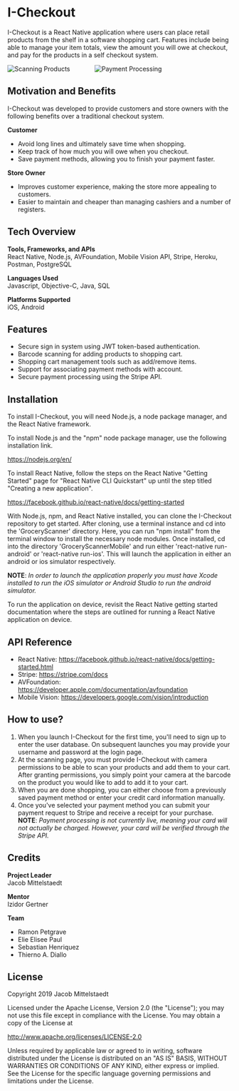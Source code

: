 # I-Checkout

I-Checkout is a React Native application where users can place retail products from the shelf in a software shopping cart. Features include being able to manage your item totals, view the amount you will owe at checkout, and pay for the products in a self checkout system.

![Scanning Products](https://i.imgur.com/YQSZaae.gif) &nbsp;&nbsp;&nbsp;&nbsp;&nbsp;&nbsp;&nbsp;&nbsp;&nbsp;&nbsp;&nbsp;&nbsp;
![Payment Processing](https://i.imgur.com/F090oHA.gif)
## Motivation and Benefits

I-Checkout was developed to provide customers and store owners with the following benefits over a traditional checkout system.

**Customer**
- Avoid long lines and ultimately save time when shopping.
- Keep track of how much you will owe when you checkout.
- Save payment methods, allowing you to finish your payment faster.

**Store Owner**
- Improves customer experience, making the store more appealing to customers.
- Easier to maintain and cheaper than managing cashiers and a number of registers.

## Tech Overview

**Tools, Frameworks, and APIs**\
React Native, Node.js, AVFoundation, Mobile Vision API, Stripe, Heroku, Postman, PostgreSQL

**Languages Used**\
Javascript, Objective-C, Java, SQL

**Platforms Supported**\
iOS, Android

## Features

- Secure sign in system using JWT token-based authentication.
- Barcode scanning for adding products to shopping cart.
- Shopping cart management tools such as add/remove items.
- Support for associating payment methods with account.
- Secure payment processing using the Stripe API.

## Installation

To install I-Checkout, you will need Node.js, a node package manager, and the React Native framework.

To install Node.js and the "npm" node package manager, use the following installation link.

https://nodejs.org/en/

To install React Native, follow the steps on the React Native "Getting Started" page for "React Native CLI Quickstart" up until the step titled "Creating a new application".

https://facebook.github.io/react-native/docs/getting-started

With Node.js, npm, and React Native  installed, you can clone the I-Checkout repository to get started. After cloning, use a terminal instance and cd into the 'GroceryScanner' directory. Here, you can run "npm install" from the terminal window to install the necessary node modules. Once installed, cd into the directory 'GroceryScannerMobile' and run either 'react-native run-android' or 'react-native run-ios'. This will launch the application in either an android or ios simulator respectively. 

**NOTE**: *In order to launch the application properly you must have Xcode installed to run the iOS simulator or Android Studio to run the android simulator.*

To run the application on device, revisit the React Native getting started documentation where the steps are outlined for running a React Native application on device.

## API Reference

- React Native: https://facebook.github.io/react-native/docs/getting-started.html
- Stripe: https://stripe.com/docs
- AVFoundation: https://developer.apple.com/documentation/avfoundation
- Mobile Vision: https://developers.google.com/vision/introduction

## How to use?

1) When you launch I-Checkout for the first time, you'll need to sign up to enter the user database. On subsequent launches you may provide your username and password at the login page.
2) At the scanning page, you must provide I-Checkout with camera permissions to be able to scan your products and add them to your cart. After granting permissions, you simply point your camera at the barcode on the product you would like to add to add it to your cart.
3) When you are done shopping, you can either choose from a previously saved payment method or enter your credit card information manually.
4) Once you've selected your payment method you can submit your payment request to Stripe and receive a receipt for your purchase.
**NOTE**: *Payment processing is not currently live, meaning your card will not actually be charged. However, your card will be verified through the Stripe API.*

## Credits

**Project Leader**\
Jacob Mittelstaedt

**Mentor**\
Izidor Gertner

**Team**
- Ramon Petgrave
- Elie Elisee Paul
- Sebastian Henriquez
- Thierno A. Diallo

## License

Copyright 2019 Jacob Mittelstaedt

Licensed under the Apache License, Version 2.0 (the "License");
you may not use this file except in compliance with the License.
You may obtain a copy of the License at

http://www.apache.org/licenses/LICENSE-2.0

Unless required by applicable law or agreed to in writing, software
distributed under the License is distributed on an "AS IS" BASIS,
WITHOUT WARRANTIES OR CONDITIONS OF ANY KIND, either express or implied.
See the License for the specific language governing permissions and
limitations under the License.
